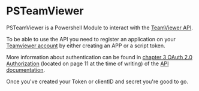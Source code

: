 # PSTeamViewer

PSTeamViewer is a Powershell Module to interact with the [TeamViewer API](https://www.teamviewer.com/en/integrations/).

To be able to use the API you need to register an application on your [Teamviewer account](https://login.teamviewer.com) by either creating an APP or a script token.

More information about authentication can be found in [chapter 3 OAuth 2.0 Authorization](https://dl.tvcdn.de/integrate/TeamViewer_API_Documentation.pdf#page=11) (located on page 11 at the time of writing) of the [API documentation](https://dl.tvcdn.de/integrate/TeamViewer_API_Documentation.pdf).

Once you've created your Token or clientID and secret you're good to go.